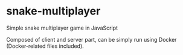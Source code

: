 # snake-multiplayer
Simple snake multiplayer game in JavaScript

Composed of client and server part, can be simply run using Docker (Docker-related files included).
